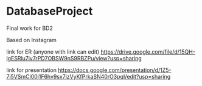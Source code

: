 # DatabaseProject
Final work for BD2

Based on Instagram 

link for ER (anyone with link can edit)
https://drive.google.com/file/d/15QH-lgESRlu7iv7rPD7OBSW9nS9RBZPu/view?usp=sharing

link for presentation
https://docs.google.com/presentation/d/1Z5-7i5VSmCl00j1F6hv9sx7izVyKfPrkaSN40rO3pqI/edit?usp=sharing
